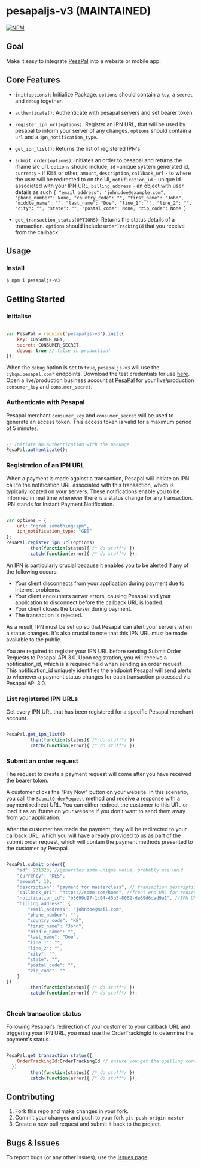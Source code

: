 # pesapaljs-v3 (MAINTAINED)

[![NPM](https://nodei.co/npm/pesapaljs.png?downloads=true&downloadRank=true&stars=true)](https://www.npmjs.org/package/pesapaljs-v3)

## Goal

Make it easy to integrate [PesaPal](https://www.pesapal.com) into a website or mobile app.

## Core Features
- `init(options)`: Initialize Package. `options` should contain  a `key`, a `secret` and `debug` together.

- `authenticate()`: Authenticate with pesapal servers and set bearer token.

- `register_ipn_url(options)`: Register an IPN URL, that will be used by pesapal to inform your server of any changes. `options` should contain a `url` and a `ipn_notification_type`.

- `get_ipn_list()`: Returns the list of registered IPN's

- `submit_order(options)`: Initiates an order to pesapal and returns the iframe src url. `options` should include, `id` -unique system generated id, `currency` - if KES or other, `amount`, `description`, `callback_url`  - to where the user will be redirected to on the UI, `notification_id` - unique id associated with your IPN URL, `billing_address` - an object with user details as such `{
  "email_address": "john.doe@example.com",
  "phone_number": None,
  "country_code": "",
  "first_name": "John",
  "middle_name": "",
  "last_name": "Doe",
  "line_1": "",
  "line_2": "",
  "city": "",
  "state": "",
  "postal_code": None,
  "zip_code": None
  }`

- `get_transaction_status(OPTIONS)`: Returns the status details of a transaction. `options` should include `OrderTrackingId` that you receive from the callback.

## Usage

### Install

```shell
$ npm i pesapaljs-v3
```

## Getting Started

### Initialise

```javascript

var PesaPal = require('pesapaljs-v3').init({
    key: CONSUMER_KEY,
    secret: CONSUMER_SECRET,
    debug: true // false in production!
});

```
When the `debug` option is set to `true`, `pesapaljs-v3` will use the `cybqa.pesapal.com*` endpoints. Download the test credentials for use [here](https://developer.pesapal.com/api3-demo-keys.txt). Open a live/production business account at [PesaPal](https://www.pesapal.com/dashboard/account/register) for your live/production `consumer_key` and `consumer_secret`.
    
### Authenticate with Pesapal

Pesapal merchant `consumer_key` and `consumer_secret` will be used to generate an access token. This access token is valid for a maximum period of 5 minutes.
```javascript

// Initiate an authentication with the package
PesaPal.authenticate();

```
    
### Registration of an IPN URL

When a payment is made against a transaction, Pesapal will initiate an IPN call to the notification URL associated with this transaction, which is typically located on your servers. These notifications enable you to be informed in real time whenever there is a status change for any transaction. IPN stands for Instant Payment Notification.

```javascript

var options = {
    url: "ngrok.something/ipn", 
    ipn_notification_type: "GET" 
};
PesaPal.register_ipn_url(options)
        .then(function(status){ /* do stuff*/ })
        .catch(function(error){ /* do stuff*/ });

```

An IPN is particularly crucial because it enables you to be alerted if any of the following occurs: 
  * Your client disconnects from your application during payment due to internet problems.
  * Your client encounters server errors, causing Pesapal and your application to disconnect before the callback URL is loaded.
  * Your client closes the browser during payment.
  * The transaction is rejected.

As a result, IPN must be set up so that Pesapal can alert your servers when a status changes. It's also crucial to note that this IPN URL must be made available to the public. 

You are required to register your IPN URL before sending Submit Order Requests to Pesapal API 3.0. Upon registration, you will receive a notification_id, which is a required field when sending an order request. This notification_id uniquely identifies the endpoint Pesapal will send alerts to whenever a payment status changes for each transaction processed via Pesapal API 3.0.

### List registered IPN URLs

Get every IPN URL that has been registered for a specific Pesapal merchant account.

```javascript

PesaPal.get_ipn_list()
        .then(function(status){ /* do stuff*/ })
        .catch(function(error){ /* do stuff*/ });

```
    
### Submit an order request

The request to create a payment request will come after you have received the bearer token.

A customer clicks the "Pay Now" button on your website. In this scenario, you call the `SubmitOrderRequest` method and receive a response with a payment redirect URL. You can either redirect the customer to this URL or load it as an iframe on your website if you don't want to send them away from your application.

After the customer has made the payment, they will be redirected to your callback URL, which you will have already provided to us as part of the submit order request, which will contain the payment methods presented to the customer by Pesapal.

```javascript

PesaPal.submit_order({
    "id": 231323, //generates some unique value, probably use uuid.
    "currency": "KES",
    "amount": 10,
    "description": "payment for masterclass", // transaction description
    "callback_url": "https://some.com/home", //front end URL for redirect
    "notification_id": "b3699d97-1c04-45b5-8062-de69d6dad9a1", //IPN URL
    "billing_address": {
        "email_address": "johndoe@mail.com",
        "phone_number": "",
        "country_code": "KE",
        "first_name": "John",
        "middle_name": "",
        "last_name": "Doe",
        "line_1": "",
        "line_2": "",
        "city": "",
        "state": "",
        "postal_code": "",
        "zip_code": ""
    }
})
        .then(function(status){ /* do stuff*/ })
        .catch(function(error){ /* do stuff*/ });



```

### Check transaction status

Following Pesapal's redirection of your customer to your callback URL and triggering your IPN URL, you must use the OrderTrackingId to determine the payment's status.

```javascript

PesaPal.get_transaction_status({
    OrderTrackingId:OrderTrackingId // ensure you get the spelling correct!
  })
        .then(function(status){ /* do stuff*/ })
        .catch(function(error){ /* do stuff*/ });

```

## Contributing

1. Fork this repo and make changes in your fork.
2. Commit your changes and push to your fork `git push origin master`
3. Create a new pull request and submit it back to the project.


## Bugs & Issues

To report bugs (or any other issues), use the [issues page](https://github.com/CollinsMunene/pesapaljs-v3/issues).
